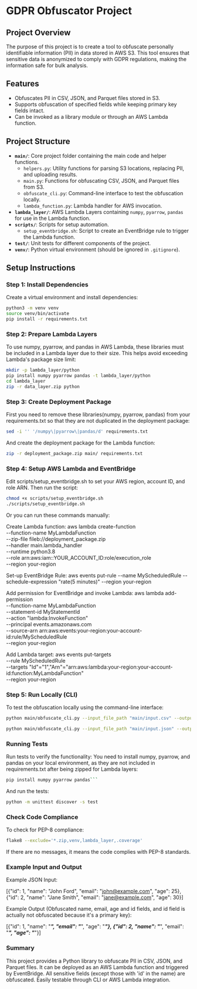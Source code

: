 # GDPR Obfuscator Project

## Project Overview

The purpose of this project is to create a tool to obfuscate personally identifiable information (PII) in data stored in AWS S3. This tool ensures that sensitive data is anonymized to comply with GDPR regulations, making the information safe for bulk analysis.

## Features

- Obfuscates PII in CSV, JSON, and Parquet files stored in S3.
- Supports obfuscation of specified fields while keeping primary key fields intact.
- Can be invoked as a library module or through an AWS Lambda function.

## Project Structure

- **`main/`**: Core project folder containing the main code and helper functions.
  - `helpers.py`: Utility functions for parsing S3 locations, replacing PII, and uploading results.
  - `main.py`: Functions for obfuscating CSV, JSON, and Parquet files from S3.
  - `obfuscate_cli.py`: Command-line interface to test the obfuscation locally.
  - `lambda_function.py`: Lambda handler for AWS invocation.
- **`lambda_layer/`**: AWS Lambda Layers containing `numpy`, `pyarrow`, `pandas` for use in the Lambda function.
- **`scripts/`**: Scripts for setup automation.
  - `setup_eventbridge.sh`: Script to create an EventBridge rule to trigger the Lambda function.
- **`test/`**: Unit tests for different components of the project.
- **`venv/`**: Python virtual environment (should be ignored in `.gitignore`).

## Setup Instructions

### Step 1: Install Dependencies

Create a virtual environment and install dependencies:

```bash
python3 -m venv venv
source venv/bin/activate
pip install -r requirements.txt
```

### Step 2: Prepare Lambda Layers

To use numpy, pyarrow, and pandas in AWS Lambda, these libraries must be included in a Lambda layer due to their size. This helps avoid exceeding Lambda's package size limit:

```bash
mkdir -p lambda_layer/python
pip install numpy pyarrow pandas -t lambda_layer/python
cd lambda_layer
zip -r data_layer.zip python
```

### Step 3: Create Deployment Package

First you need to remove these libraries(numpy, pyarrow, pandas) from your requirements.txt so that they are not duplicated in the deployment package:

```bash
sed -i '' '/numpy\|pyarrow\|pandas/d' requirements.txt
```

And create the deployment package for the Lambda function:

```bash
zip -r deployment_package.zip main/ requirements.txt
```

### Step 4: Setup AWS Lambda and EventBridge

Edit scripts/setup_eventbridge.sh to set your AWS region, account ID, and role ARN. Then run the script:

```bash
chmod +x scripts/setup_eventbridge.sh
./scripts/setup_eventbridge.sh
```

Or you can run these commands manually:

Create Lambda function:
aws lambda create-function \
 --function-name MyLambdaFunction \
 --zip-file fileb://deployment_package.zip \
 --handler main.lambda_handler \
 --runtime python3.8 \
 --role arn:aws:iam::YOUR_ACCOUNT_ID:role/execution_role \
 --region your-region

Set-up EventBridge Rule:
aws events put-rule --name MyScheduledRule --schedule-expression "rate(5 minutes)" --region your-region

Add permission for EventBridge and invoke Lambda:
aws lambda add-permission \
 --function-name MyLambdaFunction \
 --statement-id MyStatementId \
 --action "lambda:InvokeFunction" \
 --principal events.amazonaws.com \
 --source-arn arn:aws:events:your-region:your-account-id:rule/MyScheduledRule \
 --region your-region

Add Lambda target:
aws events put-targets \
 --rule MyScheduledRule \
 --targets "Id"="1","Arn"="arn:aws:lambda:your-region:your-account-id:function:MyLambdaFunction" \
 --region your-region

### Step 5: Run Locally (CLI)

To test the obfuscation locally using the command-line interface:

```bash
python main/obfuscate_cli.py --input_file_path "main/input.csv" --output_file_path "main/output.csv" --pii_fields name email
```

```bash
python main/obfuscate_cli.py --input_file_path "main/input.json" --output_file_path "main/output.json" --pii_fields name email age id
```

### Running Tests

Run tests to verify the functionality:
You need to install numpy, pyarrow, and pandas on your local environment, as they are not included in requirements.txt after being zipped for Lambda layers:

````bash
pip install numpy pyarrow pandas```
````

And run the tests:

```bash
python -m unittest discover -s test
```

### Check Code Compliance

To check for PEP-8 compliance:

```bash
flake8 --exclude='*.zip,venv,lambda_layer,.coverage'
```

If there are no messages, it means the code complies with PEP-8 standards.

### Example Input and Output

Example JSON Input:

[{"id": 1, "name": "John Ford", "email": "john@example.com", "age": 25},
{"id": 2, "name": "Jane Smith", "email": "jane@example.com", "age": 30}]

Example Output (Obfuscated name, email, age and id fields, and id field is actually not obfuscated because it's a primary key):

[{"id": 1, "name": "***", "email": "***", "age": "***"}, {"id": 2, "name": "***", "email": "***", "age": "***"}]

### Summary

This project provides a Python library to obfuscate PII in CSV, JSON, and Parquet files.
It can be deployed as an AWS Lambda function and triggered by EventBridge.
All sensitive fields (except those with 'id' in the name) are obfuscated.
Easily testable through CLI or AWS Lambda integration.

